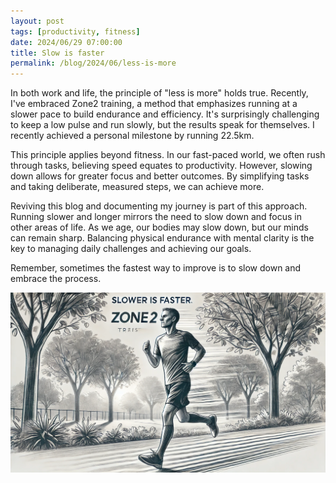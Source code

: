 ```yaml
---
layout: post
tags: [productivity, fitness]
date: 2024/06/29 07:00:00
title: Slow is faster
permalink: /blog/2024/06/less-is-more
---
```


In both work and life, the principle of "less is more" holds true. Recently, I've embraced Zone2 training, a method that emphasizes running at a slower pace to build endurance and efficiency. It's surprisingly challenging to keep a low pulse and run slowly, but the results speak for themselves. I recently achieved a personal milestone by running 22.5km.

This principle applies beyond fitness. In our fast-paced world, we often rush through tasks, believing speed equates to productivity. However, slowing down allows for greater focus and better outcomes. By simplifying tasks and taking deliberate, measured steps, we can achieve more.

Reviving this blog and documenting my journey is part of this approach. Running slower and longer mirrors the need to slow down and focus in other areas of life. As we age, our bodies may slow down, but our minds can remain sharp. Balancing physical endurance with mental clarity is the key to managing daily challenges and achieving our goals.

Remember, sometimes the fastest way to improve is to slow down and embrace the process.

![Zone2 Jogging](/images/zone2-jogging.webp)
